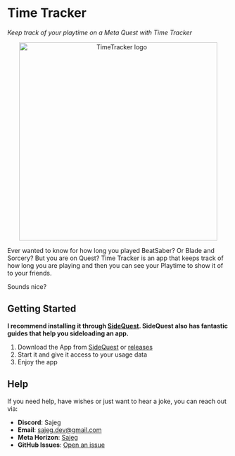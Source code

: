 # Time Tracker
_Keep track of your playtime on a Meta Quest with Time Tracker_
  
<div align="center">
  <img src="https://github.com/user-attachments/assets/e1e76ed4-e234-4e25-ae18-4f3de711d7f5" alt="TimeTracker logo" width="450"/>
</div>
  
Ever wanted to know for how long you played BeatSaber? Or Blade and Sorcery? But you are on Quest? Time Tracker is an app that keeps track of how long you are playing and then you can see your Playtime to show it of to your friends.

Sounds nice?

## Getting Started
**I recommend installing it through [SideQuest](https://sidequestvr.com/app/39121/time-tracker). SideQuest also has fantastic guides that help you sideloading an app.**
1. Download the App from [SideQuest](https://sidequestvr.com/app/39121/time-tracker) or [releases](https://github.com/Sajeg/TimeTracker/releases)
2. Start it and give it access to your usage data
3. Enjoy the app

## Help

If you need help, have wishes or just want to hear a joke, you can reach out via:
- **Discord**: Sajeg
- **Email**: sajeg.dev@gmail.com
- **Meta Horizon**: [Sajeg](https://horizon.meta.com/profile/Sajeg/)
- **GitHub Issues**: [Open an issue](https://github.com/Sajeg/TimeTracker/issues)
